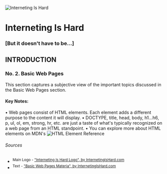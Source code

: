 ![Interneting Is Hard](https://www.internetingishard.com/img/interneting-is-hard-logo-97b225.svg)
# Interneting Is Hard 
### [But it doesn't have to be...]

## INTRODUCTION
### No. 2. Basic Web Pages
This section captures a subjective view of the important topics discussed in the Basic Web Pages section.
#### Key Notes:
• Web pages consist of HTML elements. Each element adds a different purpose to the content it will display.
• DOCTYPE, title, head, body, h1...h6, p, ul, ol, em, strong, hr, etc. are just a taste of what's typically recognized on a web page from an HTML standpoint.
• You can explore more about HTML elements on MDN's ![HTML Element Reference](https://developer.mozilla.org/en-US/docs/Web/HTML/Element)

###### Sources
- <sup>Main Logo - ["Interneting Is Hard Logo", by InternetingIsHard.com](https://www.internetingishard.com)</sup>
- <sup>Text - ["Basic Web Pages Materia", by InternetingIsHard.com](https://www.internetingishard.com)</sup>